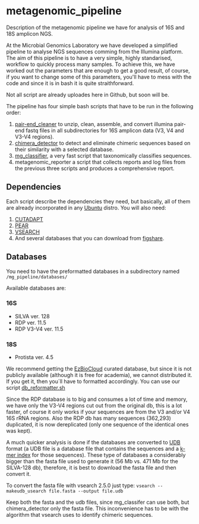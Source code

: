 # metagenomic_pipeline
Description of the metagenomic pipeline we have for analysis of 16S and 18S amplicon NGS.

At the Microbial Genomics Laboratory we have developed a simplified pipeline to analyse NGS sequences comming from the Illumina platform. The aim of this pipeline is to have a very simple, highly standarised, workflow to quickly process many samples. To achieve this, we have worked out the parameters that are enough to get a good result, of course, if you want to change some of this parameters, you'll have to mess with the code and since it is in bash it is quite straithforward.

Not all script are already uploades here in Github, but soon will be.

The pipeline has four simple bash scripts that have to be run in the following order:

1. [pair-end_cleaner](https://github.com/GenomicaMicrob/pair-end_cleaner) to unzip, clean, assemble, and convert illumina pair-end fastq files in all subdirectories for 16S amplicon data (V3, V4 and V3-V4 regions).
2. [chimera_detector](https://github.com/GenomicaMicrob/chimera_detector) to detect and eliminate chimeric sequences based on their similarity with a selected database.
3. [mg_classifier](https://github.com/GenomicaMicrob/mg_classifier), a very fast script that taxonomically classifies sequences.
4. metagenomic_reporter a script that collects reports and log files from the previous three scripts and produces a comprehensive report.

## Dependencies

Each script describe the dependencies they need, but basically, all of them are already incorporated in any [Ubuntu](https://www.ubuntu.com) distro. You will also need:

1. [CUTADAPT](https://github.com/marcelm/cutadapt)
2. [PEAR](https://sco.h-its.org/exelixis/web/software/pear/doc.html)
3. [VSEARCH](https://github.com/torognes/vsearch)
4. And several databases that you can download from [figshare](https://figshare.com/account/home#/projects/20254).

## Databases

You need to have the preformatted databases in a subdirectory named `/mg_pipeline/databases/`

Available databases are:
### 16S
- SILVA ver. 128
- RDP ver. 11.5
- RDP V3-V4 ver. 11.5
### 18S
- Protista ver. 4.5

We recommend getting the [EzBioCloud](http://www.ezbiocloud.net/resources/pipelines) curated database, but since it is not publicly available (although it is free for academia), we cannot distributed it. If you get it, then you´ll have to formatted accordingly. You can use our script [db_reformatter.sh](https://github.com/GenomicaMicrob/db_reformatter)

Since the RDP database is to big and consumes a lot of time and memory, we have only the V3-V4 regions cut out from the original db, this is a lot faster, of course it only works if your sequences are from the V3 and/or V4 16S rRNA regions. Also the RDP db has many sequences (362,293) duplicated, it is now dereplicated (only one sequence of the identical ones was kept).  

A much quicker analysis is done if the databases are converted to [UDB](https://www.drive5.com/usearch/manual/udb_files.html) format (a UDB file is a database file that contains the sequences and a [k-mer index](https://en.wikipedia.org/wiki/K-mer) for those sequences). These type of databases a considerably bigger than the fasta file used to generate it (56 Mb vs. 471 Mb for the SILVA-128 db), therefore, it is best to download the fasta file and then convert it.

To convert the fasta file with vsearch 2.5.0 just type:
`vsearch --makeudb_usearch file.fasta --output file.udb`

Keep both the fasta and the udb files, since mg_classifer can use both, but chimera_detector only the fasta file. This inconvenience has to be with the algorithm that vsearch uses to identify chimeric sequences.
